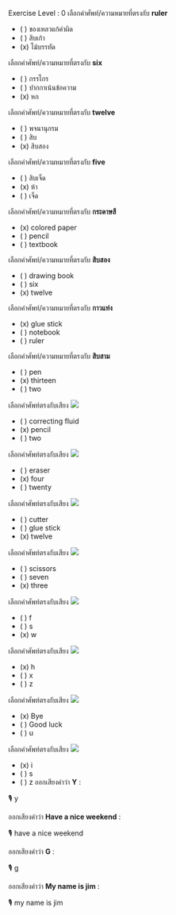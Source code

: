 Exercise Level : 0
 เลือกคำศัพท์/ความหมายที่ตรงกับ **ruler**
 - ( ) ของเหลวแก้คําผิด
 - ( ) สิบเก้า
 - (x) ไม้บรรทัด

 เลือกคำศัพท์/ความหมายที่ตรงกับ **six**
 - ( ) กรรไกร
 - ( ) ปากกาเน้นข้อความ
 - (x) หก

 เลือกคำศัพท์/ความหมายที่ตรงกับ **twelve**
 - ( ) พจนานุกรม
 - ( ) สิบ
 - (x) สิบสอง

 เลือกคำศัพท์/ความหมายที่ตรงกับ **five**
 - ( ) สิบเจ็ด
 - (x) ห้า
 - ( ) เจ็ด

 เลือกคำศัพท์/ความหมายที่ตรงกับ **กระดาษสี**
 - (x) colored paper
 - ( ) pencil
 - ( ) textbook

 เลือกคำศัพท์/ความหมายที่ตรงกับ **สิบสอง**
 - ( ) drawing book
 - ( ) six
 - (x) twelve

 เลือกคำศัพท์/ความหมายที่ตรงกับ **กาวแท่ง**
 - (x) glue stick
 - ( ) notebook
 - ( ) ruler

 เลือกคำศัพท์/ความหมายที่ตรงกับ **สิบสาม**
 - ( ) pen
 - (x) thirteen
 - ( ) two

 เลือกคำศัพท์ตรงกับเสียง ![](![](/media/audio/pencil.mp3)) 
 - ( ) correcting fluid
 - (x) pencil
 - ( ) two

 เลือกคำศัพท์ตรงกับเสียง ![](![](/media/audio/four.mp3)) 
 - ( ) eraser
 - (x) four
 - ( ) twenty

 เลือกคำศัพท์ตรงกับเสียง ![](![](/media/audio/twelve.mp3)) 
 - ( ) cutter
 - ( ) glue stick
 - (x) twelve

 เลือกคำศัพท์ตรงกับเสียง ![](![](/media/audio/three.mp3)) 
 - ( ) scissors
 - ( ) seven
 - (x) three

 เลือกคำศัพท์ตรงกับเสียง ![](![](/media/audio/w.mp3)) 
 - ( ) f
 - ( ) s
 - (x) w

 เลือกคำศัพท์ตรงกับเสียง ![](![](/media/audio/h.mp3)) 
 - (x) h
 - ( ) x
 - ( ) z

 เลือกคำศัพท์ตรงกับเสียง ![](![](/media/audio/Bye.mp3)) 
 - (x) Bye
 - ( ) Good luck
 - ( ) u

 เลือกคำศัพท์ตรงกับเสียง ![](![](/media/audio/i.mp3)) 
 - (x) i
 - ( ) s
 - ( ) z
ออกเสียงคำว่า **Y** :

🎙️ y

ออกเสียงคำว่า **Have a nice weekend** :

🎙️ have a nice weekend

ออกเสียงคำว่า **G** :

🎙️ g

ออกเสียงคำว่า **My name is jim** :

🎙️ my name is jim

